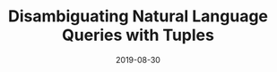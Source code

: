 ---
title: "Disambiguating Natural Language Queries with Tuples"
collection: publications
permalink: /publication/2019-08-30-litmus-cast
date: 2019-08-30
type: 'Short Paper'
venue: 'CAST 2019 @ VLDB'
paperurl: '/assets/files/litmus_cast2019.pdf'
authors: '<strong>Christopher Baik</strong>, Zhongjun Jin, and Michael Cafarella'
---